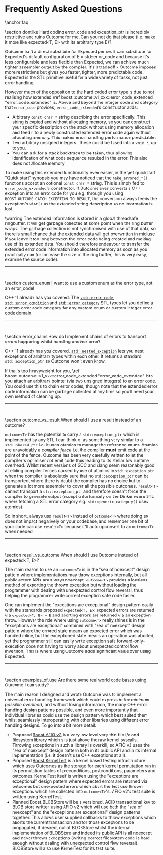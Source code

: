 # Frequently Asked Questions
\anchor faq

\section dontlike Hard coding error_code and exception_ptr is incredibly restrictive and ruins Outcome for
me. Can you not do that please (i.e. make it more like expected<T, E> with its arbitrary type E)?

Outcome isn't a direct substitute for Expected per se. It can substitute for Expected's default
configuration of E = std::error_code and because it's less configurable and less flexible than
Expected, we can achieve much tighter assembler output by the compiler. It's a tradeoff - Outcome
imposes more restrictions but gives you faster, tighter, more predictable code. Expected is the
STL primitive useful for a wide variety of tasks, not just error handling.

However much of the opposition to the hard coded error type is due to not realising how
extended \ref boost::outcome::v1_xxx::error_code_extended "error_code_extended" is.
Above and beyond the integer code and category that `error_code` provides, `error_code_extended`'s
constructor adds:
- Arbitrary `const char *` string describing the error specifically. This string is copied and
without allocating memory, so you can construct your specific description on the stack without
using memory allocation and feed it to a newly constructed extended error code again without
allocating memory. This makes error handling performance predictable.
- Two arbitrary unsigned integers. These could be fused into a `void *`, up to you.
- You can ask for a stack backtrace to be taken, thus allowing identification of what code sequence
resulted in the error. This also does not allocate memory.

To make using this extended functionality even easier, in the \ref quickstart "Quick start"
synopsis you may have noticed that the `make_errored_*()` functions accept an optional `const char *`
string. This is simply fed to `error_code_extended`'s constructor. If Outcome ever converts a C++
exception into an error code for you e.g. through you using `BOOST_OUTCOME_CATCH_EXCEPTION_TO_RESULT`,
the conversion always feeds the exception's `what()` as the extended string description so no
information is lost.

\warning The extended information is stored in a global threadsafe ringbuffer. It will get garbage
collected at some point when the ring buffer wraps. The garbage collection is not synchronised with
use of that data, so there is small chance that the extended data will get overwritten in mid use if
you leave it too long between the error code being created and making use of its extended data. You
should therefore endeavour to transfer the extended error code information into allocated memory
as soon as you practically can (or increase the size of the ring buffer, this is very easy, examine
the source code).


<hr><br>

\section custom_enum I want to use a custom enum as the error type, not an error_code!

C++ 11 already has you covered. The <a href="http://en.cppreference.com/w/cpp/error/error_code">`std::error_code`</a>,
<a href="http://en.cppreference.com/w/cpp/error/error_condition">`std::error_condition`</a> and 
<a href="http://en.cppreference.com/w/cpp/error/error_category">`std::error_category`</a> STL types
let you define a custom error code category for any custom enum or custom integer error code domain.


<hr><br>

\section error_chains How do I implement chains of errors to transport errors happening whilst handling
another error?

C++ 11 already has you covered. <a href="http://en.cppreference.com/w/cpp/error/nested_exception">`std::nested_exception`</a>
lets you nest exceptions of arbitrary types within each other. It returns a standard `std::exception_ptr`
so Outcome won't even know.

If that's too heavyweight for you, \ref boost::outcome::v1_xxx::error_code_extended "error_code_extended"
lets you attach an arbitrary pointer (via two unsigned integers) to an error code. You could use this to
chain error codes, though note that the extended error code information can be garbage collected at any time
so you'll need your own method of cleaning up. 


<hr><br>

\section outcome_vs_result When should I use a result<T> instead of an outcome<T>?

`outcome<T>` has the potential to carry a `std::exception_ptr` which is implemented
by any STL I can think of as something very similar to a `std::shared_ptr` i.e. it
uses atomics to manage the reference count. Atomics are unavoidably a *compiler fence*
i.e. the compiler **must** emit code at the point of the fence. Outcome has been
very carefully written to let the compiler's optimiser *not* emit code thus leading
to its stellar low runtime overhead. Whilst recent versions of GCC and clang seem
reasonably good at eliding compiler fences caused by use of atomics in `std::exception_ptr`
when the compiler is absolutely sure that no `std::exception_ptr` can be transported,
where there is doubt the compiler has no choice but to generate a lot more assembler
to cover all the possible outcomes.
`result<T>` cannot transport a `std::exception_ptr` and therefore doesn't force the
compiler to generate output (except unfortunately on the Dinkumware STL where fetching
a STL error category e.g. `std::generic_category()` uses atomics).

So in short, always use `result<T>` instead of `outcome<T>` where doing so does not
impact negatively on your codebase, and remember one bit of your code can use
`result<T>` because it'll auto upconvert to an `outcome<T>` when needed.


<hr><br>

\section result_vs_outcome When should I use Outcome instead of expected<T, E>?

The main reason to use an `outcome<T>` is in the "sea of noexcept" design pattern
where implementations may throw exceptions internally, but all public extern APIs are always
noexcept. `outcome<T>` provides a lossless method of exporting the thrown exception
but without loading the programmer with dealing with unexpected control flow reversal,
thus helping the programmer write correct exception safe code faster.

One can implement the "exceptions are exceptional" design pattern easily with the standards proposed `expected<T, E>`:
expected errors are returned via `expected<T, E> = E` and aborting errors are returned via
an exception throw. However the role where using `outcome<T>` really shines is in the "exceptions
are exceptional" combined with "sea of noexcept" design pattern where the errored state
means an expected error which was handled inline, but the exceptioned state means an operation
was aborted, yet the programmer still can easily write exception safe forward-only-execution
code not having to worry about unexpected control flow inversion. This is where using Outcome
adds significant value over using Expected.


<hr><br>

\section examples_of_use Are there some real world code bases using Outcome I can study?

The main reason I designed and wrote
Outcome was to implement a universal error handling framework which could express *in the
minimum possible overhead*, and without losing information, the many C++ error handling design patterns possible, and even
more importantly that individual libraries could use the design pattern which best suited
them whilst seamlessly interoperating with other libraries using different error handling
designs. To go into a bit more detail:
* Proposed <a href="https://ned14.github.io/boost.afio/">Boost.AFIO v2</a> is a very low
level very thin file i/o and filesystem library which sits just above the raw kernel syscalls.
Throwing exceptions in such a library is overkill, so AFIO v2 uses the "sea of noexcept"
design pattern both in its public API and in its internal implementation (i.e. it doesn't
use C++ exceptions at all).
* Proposed <a href="https://github.com/ned14/boost.kerneltest">Boost.KernelTest</a> is a
kernel based testing infrastructure which uses Outcomes as the storage for each kernel
permutation run in its permutation tables of preconditions, postconditions, parameters
and outcomes. KernelTest itself is written using the
"exceptions are exceptional" design pattern where expected errors are returned via
outcomes but unexpected errors which abort the test use thrown exceptions which are
collected into `outcome<T>`'s. AFIO v2's test suite is written using KernelTest.
* Planned Boost.BLOBStore will be a versioned, ACID transactional key to BLOB store written
using AFIO v2 which will use both the "sea of noexcept" and the "exceptions are exceptional"
design patterns together. This allows user supplied callbacks to throw exceptions which aborts
the current transaction and for those exceptions to be propagated, if desired, out of BLOBStore
whilst the internal implementation of BLOBStore and indeed its public API is all noexcept
and never throws exceptions (writing correct filesystem code is hard enough without dealing
with unexpected control flow reversal). BLOBStore will also use KernelTest for its test suite.

